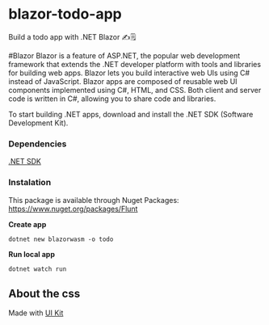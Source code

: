 # blazor-todo-app
Build a todo app with .NET Blazor ✍️🗒️

#Blazor
Blazor is a feature of ASP.NET, the popular web development framework that extends the .NET developer platform with tools and libraries for building web apps.
Blazor lets you build interactive web UIs using C# instead of JavaScript. Blazor apps are composed of reusable web UI components implemented using C#, HTML, and CSS. Both client and server code is written in C#, allowing you to share code and libraries.
	
To start building .NET apps, download and install the .NET SDK (Software Development Kit).

### Dependencies

[.NET SDK](https://dotnet.microsoft.com/learn/aspnet/blazor-tutorial/install)

### Instalation
This package is available through Nuget 
Packages: https://www.nuget.org/packages/Flunt

**Create app**
```
dotnet new blazorwasm -o todo
```

**Run local app**
```
dotnet watch run
```

## About the css
Made with [UI Kit](https://getuikit.com/)
